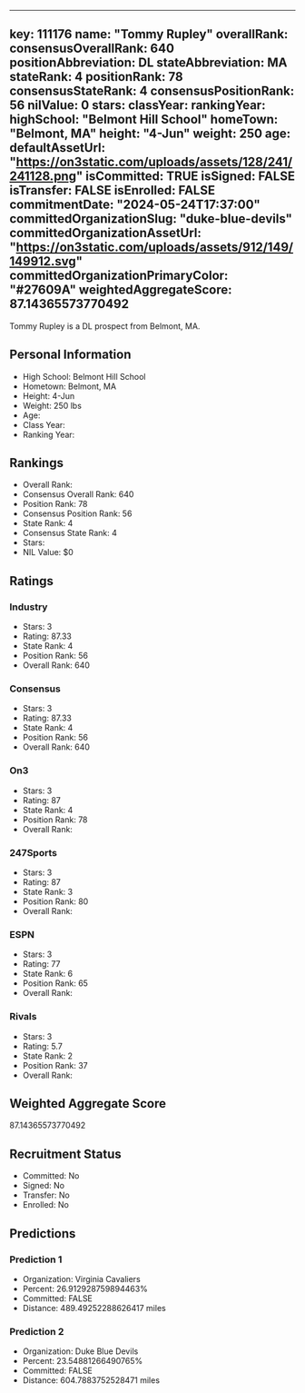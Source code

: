 ---
  key: 111176
  name: "Tommy Rupley"
  overallRank: 
  consensusOverallRank: 640
  positionAbbreviation: DL
  stateAbbreviation: MA
  stateRank: 4
  positionRank: 78
  consensusStateRank: 4
  consensusPositionRank: 56
  nilValue: 0
  stars: 
  classYear: 
  rankingYear: 
  highSchool: "Belmont Hill School"
  homeTown: "Belmont, MA"
  height: "4-Jun"
  weight: 250
  age: 
  defaultAssetUrl: "https://on3static.com/uploads/assets/128/241/241128.png"
  isCommitted: TRUE
  isSigned: FALSE
  isTransfer: FALSE
  isEnrolled: FALSE
  commitmentDate: "2024-05-24T17:37:00"
  committedOrganizationSlug: "duke-blue-devils"
  committedOrganizationAssetUrl: "https://on3static.com/uploads/assets/912/149/149912.svg"
  committedOrganizationPrimaryColor: "#27609A"
  weightedAggregateScore: 87.14365573770492
  ---
  
  Tommy Rupley is a DL prospect from Belmont, MA.
  
  ## Personal Information
  - High School: Belmont Hill School
  - Hometown: Belmont, MA
  - Height: 4-Jun
  - Weight: 250 lbs
  - Age: 
  - Class Year: 
  - Ranking Year: 
  
  ## Rankings
  - Overall Rank: 
  - Consensus Overall Rank: 640
  - Position Rank: 78
  - Consensus Position Rank: 56
  - State Rank: 4
  - Consensus State Rank: 4
  - Stars: 
  - NIL Value: $0
  
  ## Ratings
  
  ### Industry
  - Stars: 3
  - Rating: 87.33
  - State Rank: 4
  - Position Rank: 56
  - Overall Rank: 640
  
  ### Consensus
  - Stars: 3
  - Rating: 87.33
  - State Rank: 4
  - Position Rank: 56
  - Overall Rank: 640
  
  ### On3
  - Stars: 3
  - Rating: 87
  - State Rank: 4
  - Position Rank: 78
  - Overall Rank: 
  
  ### 247Sports
  - Stars: 3
  - Rating: 87
  - State Rank: 3
  - Position Rank: 80
  - Overall Rank: 
  
  ### ESPN
  - Stars: 3
  - Rating: 77
  - State Rank: 6
  - Position Rank: 65
  - Overall Rank: 
  
  ### Rivals
  - Stars: 3
  - Rating: 5.7
  - State Rank: 2
  - Position Rank: 37
  - Overall Rank: 
  
  ## Weighted Aggregate Score
  87.14365573770492
  
  ## Recruitment Status
  - Committed: No
  - Signed: No
  - Transfer: No
  - Enrolled: No
  
  
  
  ## Predictions
  
  ### Prediction 1
  - Organization: Virginia Cavaliers
  - Percent: 26.912928759894463%
  - Committed: FALSE
  - Distance: 489.49252288626417 miles
  
  ### Prediction 2
  - Organization: Duke Blue Devils
  - Percent: 23.54881266490765%
  - Committed: FALSE
  - Distance: 604.7883752528471 miles
  